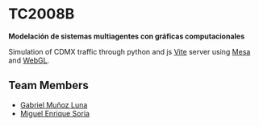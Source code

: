 # TC2008B
**Modelación de sistemas multiagentes con gráficas computacionales**

Simulation of CDMX traffic through python and js [Vite](https://es.vitejs.dev/guide/) server using [Mesa](https://mesa.readthedocs.io) and [WebGL](https://idk.com).

## Team Members

- [Gabriel Muñoz Luna](https://github.com/Toootiz)
- [Miguel Enrique Soria](https://github.com/mesc2004)
